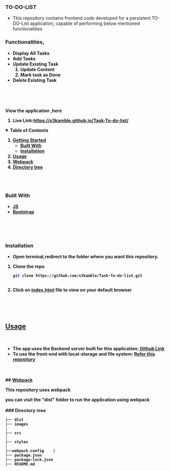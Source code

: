 ### <b>TO-DO-LIST</b> 
- This repository contains frontend code developed for a persistent TO-DO-List application, capable of performing below mentioned functionalities

### <b>Functionalities,<b>
- Display All Tasks
- Add Tasks
- Update Existing Task
    <ol>
    <li>Update Content</li>
    <li>Mark task as Done</li>
    </ol>
- Delete Existing Task
<br>
<br>
<br>

  <p>View the application ,here </p>
  <ol>
  <li>Live Link:<a href="#folder-structure">https://s3kamble.github.io/Task-To-do-list/</a></li>
  </ol>

<details open="open">
  <summary><b>Table of Contents</b></summary>
  <ol>
    <li>
      <a href="#getting-started">Getting Started</a>
      <ul>
      <li> <a href="#built-with">Built With</a> </li>
        <li><a href="#installation">Installation</a></li>
      </ul>
    </li>
    <li><a href="#usage">Usage</a></li>
    <li><a href="#webpack">Webpack</a></li>
    <li><a href="#directory-tree">Directory tree</a></li>

  </ol>
</details>
<br>
<br>


### <b>Built With</b>
* [JS](https://www.javascripttutorial.net/)
* [Bootstrap](https://getbootstrap.com/docs/3.3/getting-started/)
<br>
<br>
<br>

### <b>Installation</b>
- Open terminal,redirect to the folder where you want this repository.

1. Clone the repo
   ```sh
   git clone https://github.com/s3kamble/Task-To-do-list.git
   ```
   ```
3. Click on <u>index.html</u> file to view on your default browser
<br>
<br>
<br>


## <u><b>Usage</b></u>
<br>
<ul>
    <li>The app uses the Backend server built for this application:<a href="https://github.com/s3kamble/TO-DO-Backend"> Github Link </a></li>
    <li>To use the front-end with local-storage and file system: <a href="https://github.com/s3kamble/To-do-frontend-">Refer this repository </a>
</ul>
<br>

<br>
## <u><b>Webpack</b></u>
 <p>This repository uses webpack </p>
 <p>you can visit the "dist" folder to run the application using webpack
 

<br>
<br>
### <b>Directory-tree</b>

```
├── dist
├── images
│   
├── src
│   
├── styles
│  
├──webpack.config    ├
├── package.json
├── package-lock.json
├── README.md

```


